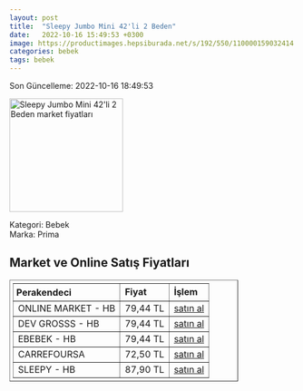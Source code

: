 ```yaml
---
layout: post
title:  "Sleepy Jumbo Mini 42'li 2 Beden"
date:   2022-10-16 15:49:53 +0300
image: https://productimages.hepsiburada.net/s/192/550/110000159032414.jpg
categories: bebek
tags: bebek
---
```


Son Güncelleme: 2022-10-16 18:49:53

<img src="https://productimages.hepsiburada.net/s/192/550/110000159032414.jpg" width="200" alt="Sleepy Jumbo Mini 42'li 2 Beden market fiyatları" />

Kategori: Bebek
<br />
Marka: Prima

<h2>Market ve Online Satış Fiyatları</h2>

<table border="1" style="padding: 5px;width:80%;">
  <tr>
    <td style="padding: 5px;"><strong>Perakendeci</strong></td>
    <td><strong>Fiyat</strong></td>
    <td><strong>İşlem</strong></td>
  </tr>
  <tr>
              <td title="Hepsiburada/Online Market Mağazası">ONLINE MARKET - HB</td>
              <td>79,44 TL</td>
              <td><a title="Hepsiburada/Online Market Mağazası" target="_blank" href="https://www.hepsiburada.com/sleepy-sensitive-bebek-bezi-2-beden-mini-jumbo-paket-42-adet-p-ZYSLE060369?magaza=Online%20Market">satın al</a></td>
            </tr><tr>
              <td title="Hepsiburada/DEV GROSSS Mağazası">DEV GROSSS - HB</td>
              <td>79,44 TL</td>
              <td><a title="Hepsiburada/DEV GROSSS Mağazası" target="_blank" href="https://www.hepsiburada.com/sleepy-sensitive-bebek-bezi-2-beden-mini-jumbo-paket-42-adet-p-ZYSLE060369?magaza=dev%20grosss">satın al</a></td>
            </tr><tr>
              <td title="Hepsiburada/ebebek Mağazası">EBEBEK - HB</td>
              <td>79,44 TL</td>
              <td><a title="Hepsiburada/ebebek Mağazası" target="_blank" href="https://www.hepsiburada.com/sleepy-sensitive-bebek-bezi-2-beden-mini-jumbo-paket-42-adet-p-ZYSLE060369?magaza=ebebek">satın al</a></td>
            </tr><tr>
              <td title="CarrefourSA">CARREFOURSA</td>
              <td>72,50 TL</td>
              <td><a title="CarrefourSA" target="_blank" href="https://www.carrefoursa.com/sleepy-natural-2-beden-42-li-p-30138416">satın al</a></td>
            </tr><tr>
              <td title="Hepsiburada/Sleepy Mağazası">SLEEPY - HB</td>
              <td>87,90 TL</td>
              <td><a title="Hepsiburada/Sleepy Mağazası" target="_blank" href="https://www.hepsiburada.com/sleepy-natural-haftalik-paket-bebek-bezi-2-numara-mini-42-adet-p-HBCV000016QRJY">satın al</a></td>
            </tr>
</table>
